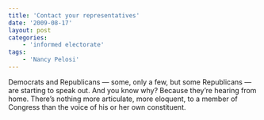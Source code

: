 ```yaml
---
title: 'Contact your representatives'
date: '2009-08-17'
layout: post
categories:
    - 'informed electorate'
tags:
    - 'Nancy Pelosi'
---
```


Democrats and Republicans — some, only a few, but some Republicans — are starting to speak out. And you know why? Because they’re hearing from home. There’s nothing more articulate, more eloquent, to a member of Congress than the voice of his or her own constituent.